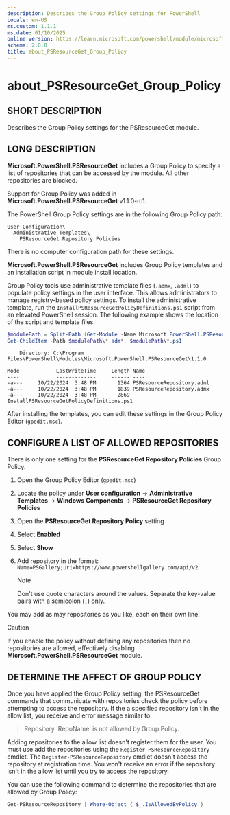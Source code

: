 ```yaml
---
description: Describes the Group Policy settings for PowerShell
Locale: en-US
ms.custom: 1.1.1
ms.date: 01/10/2025
online version: https://learn.microsoft.com/powershell/module/microsoft.powershell.core/about/about_psresourceget_group_policy?view=powershellget-3.x&WT.mc_id=ps-gethelp
schema: 2.0.0
title: about_PSResourceGet_Group_Policy
---
```

# about_PSResourceGet_Group_Policy

## SHORT DESCRIPTION

Describes the Group Policy settings for the PSResourceGet module.

## LONG DESCRIPTION

**Microsoft.PowerShell.PSResourceGet** includes a Group Policy to specify a
list of repositories that can be accessed by the module. All other repositories
are blocked.

Support for Group Policy was added in **Microsoft.PowerShell.PSResourceGet**
v1.1.0-rc1.

The PowerShell Group Policy settings are in the following Group Policy path:

```
User Configuration\
  Administrative Templates\
    PSResourceGet Repository Policies
```

There is no computer configuration path for these settings.

**Microsoft.PowerShell.PSResourceGet** includes Group Policy templates and an
installation script in module install location.

Group Policy tools use administrative template files (`.admx`, `.adml`) to
populate policy settings in the user interface. This allows administrators to
manage registry-based policy settings. To install the administrative template,
run the `InstallPSResourceGetPolicyDefinitions.ps1` script from an elevated
PowerShell session. The following example shows the location of the script and
template files.

```powershell
$modulePath = Split-Path (Get-Module -Name Microsoft.PowerShell.PSResourceGet).Path
Get-ChildItem -Path $modulePath\*.adm*, $modulePath\*.ps1
```

```Output
    Directory: C:\Program Files\PowerShell\Modules\Microsoft.PowerShell.PSResourceGet\1.1.0

Mode            LastWriteTime     Length Name
----            -------------     ------ ----
-a---     10/22/2024  3:48 PM       1364 PSResourceRepository.adml
-a---     10/22/2024  3:48 PM       1839 PSResourceRepository.admx
-a---     10/22/2024  3:48 PM       2869 InstallPSResourceGetPolicyDefinitions.ps1
```

After installing the templates, you can edit these settings in the Group Policy
Editor (`gpedit.msc`).

## CONFIGURE A LIST OF ALLOWED REPOSITORIES

There is only one setting for the **PSResourceGet Repository Policies** Group
Policy.

1. Open the Group Policy Editor (`gpedit.msc`)
1. Locate the policy under **User configuration** -> **Administrative
   Templates** -> **Windows Components** -> **PSResourceGet Repository
   Policies**
1. Open the **PSResourceGet Repository Policy** setting
1. Select **Enabled**
1. Select **Show**
1. Add repository in the format:
   `Name=PSGallery;Uri=https://www.powershellgallery.com/api/v2`

   > [!NOTE]
   > Don't use quote characters around the values. Separate the key-value pairs
   > with a semicolon (`;`) only.

You may add as may repositories as you like, each on their own line.

> [!CAUTION]
> If you enable the policy without defining any repositories then no
> repositories are allowed, effectively disabling
> **Microsoft.PowerShell.PSResourceGet** module.

## DETERMINE THE AFFECT OF GROUP POLICY

Once you have applied the Group Policy setting, the PSResourceGet commands that
communicate with repositories check the policy before attempting to access the
repository. If the a specified repository isn't in the allow list, you receive
and error message similar to:

> Repository 'RepoName' is not allowed by Group Policy.

Adding repositories to the allow list doesn't register them for the user. You
must use add the repositories using the `Register-PSResourceRepository` cmdlet.
The `Register-PSResourceRepository` cmdlet doesn't access the repository at
registration time. You won't receive an error if the repository isn't in the
allow list until you try to access the repository.

You can use the following command to determine the repositories that are
allowed by Group Policy:

```powershell
Get-PSResourceRepository | Where-Object { $_.IsAllowedByPolicy }
```
